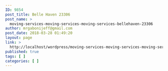 ```yaml
---
ID: 9854
post_title: Belle Haven 23306
post_name: >
  moving-services-moving-services-moving-services-bellehaven-23306
author: mrgabonijeff@gmail.com
post_date: 2018-03-28 01:49:20
layout: page
link: >
  http://localhost/wordpress/moving-services-moving-services-moving-services-bellehaven-23306/
published: true
tags: [ ]
categories: [ ]
---
```

